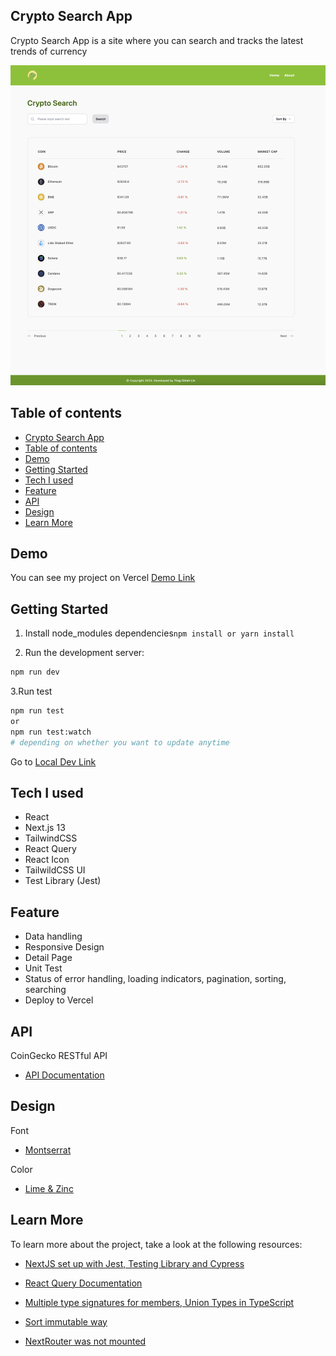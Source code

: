 ## Crypto Search App

Crypto Search App is a site where you can search and tracks the latest trends of currency

![crypto_search_preview](./public/crypto_search_preview.png)

## Table of contents

- [Crypto Search App](#crypto-search-app)
- [Table of contents](#table-of-contents)
- [Demo](#demo)
- [Getting Started](#getting-started)
- [Tech I used](#tech-i-used)
- [Feature](#feature)
- [API](#api)
- [Design](#design)
- [Learn More](#learn-more)

## Demo

You can see my project on Vercel [Demo Link]()

## Getting Started

1. Install node_modules dependencies`npm install or yarn install`

2. Run the development server:

```bash
npm run dev
```

3.Run test

```bash
npm run test
or 
npm run test:watch  
# depending on whether you want to update anytime
```

Go to [Local Dev Link](http://localhost:3000)

## Tech I used

- React
- Next.js 13
- TailwindCSS
- React Query
- React Icon
- TailwildCSS UI
- Test Library (Jest)

## Feature

- Data handling
- Responsive Design
- Detail Page
- Unit Test
- Status of error handling, loading indicators, pagination, sorting, searching
- Deploy to Vercel

## API

CoinGecko RESTful API

- [API Documentation](https://www.coingecko.com/en/api/documentation)

## Design

Font

- [Montserrat](https://fonts.google.com/specimen/Montserrat)

Color

- [Lime & Zinc](https://tailwindcss.com/docs/customizing-colors)

## Learn More

To learn more about the project, take a look at the following resources:

- [NextJS set up with Jest, Testing Library and Cypress](https://medium.com/@Pavan_/nextjs-set-up-with-jest-testing-library-and-cypress-ac416510768f)

- [React Query Documentation](https://tanstack.com/query/v4/docs/react/quick-start)

- [Multiple type signatures for members, Union Types in TypeScript](https://stackoverflow.com/questions/18006045/multiple-type-signatures-for-members-union-types-in-typescript)

- [Sort immutable way](https://developer.mozilla.org/en-US/docs/Web/JavaScript/Reference/Global_Objects/Array/sort)

- [NextRouter was not mounted](https://nextjs.org/docs/messages/next-router-not-mounted)